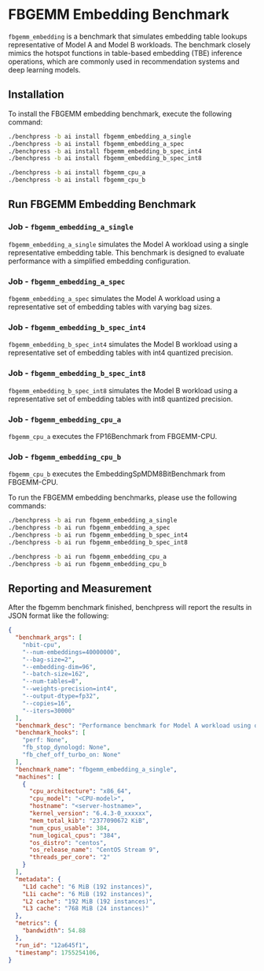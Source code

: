 # FBGEMM Embedding Benchmark
`fbgemm_embedding` is a benchmark that simulates embedding table lookups representative of Model A and Model B workloads. The benchmark closely mimics the hotspot functions in table-based embedding (TBE) inference operations, which are commonly used in recommendation systems and deep learning models.

## Installation
To install the FBGEMM embedding benchmark, execute the following command:
```bash
./benchpress -b ai install fbgemm_embedding_a_single
./benchpress -b ai install fbgemm_embedding_a_spec
./benchpress -b ai install fbgemm_embedding_b_spec_int4
./benchpress -b ai install fbgemm_embedding_b_spec_int8

./benchpress -b ai install fbgemm_cpu_a
./benchpress -b ai install fbgemm_cpu_b
```

## Run FBGEMM Embedding Benchmark
### Job - `fbgemm_embedding_a_single`
`fbgemm_embedding_a_single` simulates the Model A workload using a single representative embedding table. This benchmark is designed to evaluate performance with a simplified embedding configuration.

### Job - `fbgemm_embedding_a_spec`
`fbgemm_embedding_a_spec` simulates the Model A workload using a representative set of embedding tables with varying bag sizes.

### Job - `fbgemm_embedding_b_spec_int4`
`fbgemm_embedding_b_spec_int4` simulates the Model B workload using a representative set of embedding tables with int4 quantized precision.

### Job - `fbgemm_embedding_b_spec_int8`
`fbgemm_embedding_b_spec_int8` simulates the Model B workload using a representative set of embedding tables with int8 quantized precision.

### Job - `fbgemm_embedding_cpu_a`
`fbgemm_cpu_a` executes the FP16Benchmark from FBGEMM-CPU.

### Job - `fbgemm_embedding_cpu_b`
`fbgemm_cpu_b` executes the EmbeddingSpMDM8BitBenchmark from FBGEMM-CPU.

To run the FBGEMM embedding benchmarks, please use the following commands:
```bash
./benchpress -b ai run fbgemm_embedding_a_single
./benchpress -b ai run fbgemm_embedding_a_spec
./benchpress -b ai run fbgemm_embedding_b_spec_int4
./benchpress -b ai run fbgemm_embedding_b_spec_int8

./benchpress -b ai run fbgemm_embedding_cpu_a
./benchpress -b ai run fbgemm_embedding_cpu_b
```


## Reporting and Measurement
After the fbgemm benchmark finished, benchpress will report the results in
JSON format like the following:

```json
{
  "benchmark_args": [
    "nbit-cpu",
    "--num-embeddings=40000000",
    "--bag-size=2",
    "--embedding-dim=96",
    "--batch-size=162",
    "--num-tables=8",
    "--weights-precision=int4",
    "--output-dtype=fp32",
    "--copies=16",
    "--iters=30000"
  ],
  "benchmark_desc": "Performance benchmark for Model A workload using one single representative embedding table.",
  "benchmark_hooks": [
    "perf: None",
    "fb_stop_dynologd: None",
    "fb_chef_off_turbo_on: None"
  ],
  "benchmark_name": "fbgemm_embedding_a_single",
  "machines": [
    {
      "cpu_architecture": "x86_64",
      "cpu_model": "<CPU-model>",
      "hostname": "<server-hostname>",
      "kernel_version": "6.4.3-0_xxxxxx",
      "mem_total_kib": "2377090672 KiB",
      "num_cpus_usable": 384,
      "num_logical_cpus": "384",
      "os_distro": "centos",
      "os_release_name": "CentOS Stream 9",
      "threads_per_core": "2"
    }
  ],
  "metadata": {
    "L1d cache": "6 MiB (192 instances)",
    "L1i cache": "6 MiB (192 instances)",
    "L2 cache": "192 MiB (192 instances)",
    "L3 cache": "768 MiB (24 instances)"
  },
  "metrics": {
    "bandwidth": 54.88
  },
  "run_id": "12a645f1",
  "timestamp": 1755254106,
}
```
